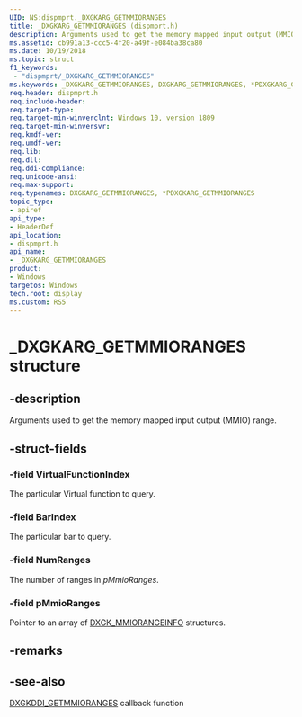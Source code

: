 ```yaml
---
UID: NS:dispmprt._DXGKARG_GETMMIORANGES
title: _DXGKARG_GETMMIORANGES (dispmprt.h)
description: Arguments used to get the memory mapped input output (MMIO) range.
ms.assetid: cb991a13-ccc5-4f20-a49f-e084ba38ca80
ms.date: 10/19/2018
ms.topic: struct
f1_keywords:
 - "dispmprt/_DXGKARG_GETMMIORANGES"
ms.keywords: _DXGKARG_GETMMIORANGES, DXGKARG_GETMMIORANGES, *PDXGKARG_GETMMIORANGES, 
req.header: dispmprt.h
req.include-header:
req.target-type:
req.target-min-winverclnt: Windows 10, version 1809
req.target-min-winversvr:
req.kmdf-ver:
req.umdf-ver:
req.lib:
req.dll:
req.ddi-compliance:
req.unicode-ansi:
req.max-support:
req.typenames: DXGKARG_GETMMIORANGES, *PDXGKARG_GETMMIORANGES
topic_type: 
- apiref
api_type: 
- HeaderDef
api_location: 
- dispmprt.h
api_name: 
- _DXGKARG_GETMMIORANGES
product:
- Windows
targetos: Windows
tech.root: display
ms.custom: RS5
---
```


# _DXGKARG_GETMMIORANGES structure

## -description

Arguments used to get the memory mapped input output (MMIO) range.

## -struct-fields

### -field VirtualFunctionIndex

The particular Virtual function to query.

### -field BarIndex

The particular bar to query.

### -field NumRanges

The number of ranges in *pMmioRanges*.

### -field pMmioRanges
 
Pointer to an array of [DXGK_MMIORANGEINFO](ns-dispmprt-_dxgk_mmiorangeinfo.md) structures.

## -remarks

## -see-also

[DXGKDDI_GETMMIORANGES](nc-dispmprt-dxgkddi_getmmioranges.md) callback function
